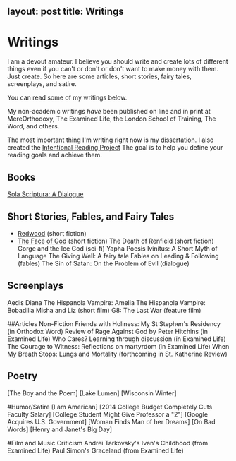 layout: post
title: Writings
---

# Writings #

I am a devout amateur. I believe you should write and create lots of different things even if you can't or don't or don't want to make money with them. Just create. So here are some articles, short stories, fairy tales, screenplays, and satire. 

You can read some of my writings below. 

My non-academic writings *have* been published on line and in print at MereOrthodoxy, The Examined Life, the London School of Training, The Word, and others. 

The most important thing I'm writing right now is my [dissertation](http://circularreason.github.io/phd). I also created the [Intentional Reading Project](http://www.readingintentionally.com/)  The goal is to help you define your reading goals and achieve them. 


## Books
[Sola Scriptura: A Dialogue](http://www.amazon.com/Sola-Scriptura-Dialogue-Keith-Buhler-ebook/dp/B009N27L12/ref=sr_1_9?ie=UTF8&qid=1401301911&sr=8-9&keywords=sola+scriptura)
 
## Short Stories, Fables, and Fairy Tales ##

* [Redwood](https://drive.google.com/file/d/0B0CYQDZ8AWu8WVctVV9Oak1DcU0/view) (short fiction)
* [The Face of God](https://docs.google.com/document/d/1TQkpG_2A_wPZ_OxhGfQP8L1r1h81c8m1JT0Hobhvg2Q/edit) (short fiction)
The Death of Renfield (short fiction)​
Gorge and the Ice God (sci-fi)
Yapha Poesis Ivinitus: A Short Myth of Language​
The Giving Well: A fairy tale
Fables on Leading & Following  (fables) 
The Sin of Satan: On the Problem of Evil (dialogue)


## Screenplays
Aedis Diana
The Hispanola Vampire: Amelia
The Hispanola Vampire: Bobadilla
Misha and Liz (short film)
G8: The Last War (feature film)

##Articles Non-Fiction
Friends with Holiness: My St Stephen's Residency (in Orthodox Word)
Review of Rage Against God by Peter Hitchins (in Examined Life)
Who Cares? Learning through discussion (in Examined Life)
The Courage to Witness: Reflections on martyrdom (in Examined Life)
When My Breath Stops: Lungs and Mortality (forthcoming in St. Katherine Review)

## Poetry
[The Boy and the Poem]
[Lake Lumen]
[Wisconsin Winter]
 
#Humor/Satire
[I am American]
[2014 College Budget Completely Cuts Faculty Salary]
[College Student Might Give Professor a "2"]
[Google Acquires U.S. Government]
[Woman Finds Man of her Dreams]
[On Bad Words]
[Henry and Janet's Big Day]
 
#Film and Music Criticism
Andrei Tarkovsky's Ivan's Childhood (from Examined Life)
Paul Simon's Graceland (from Examined Life)
